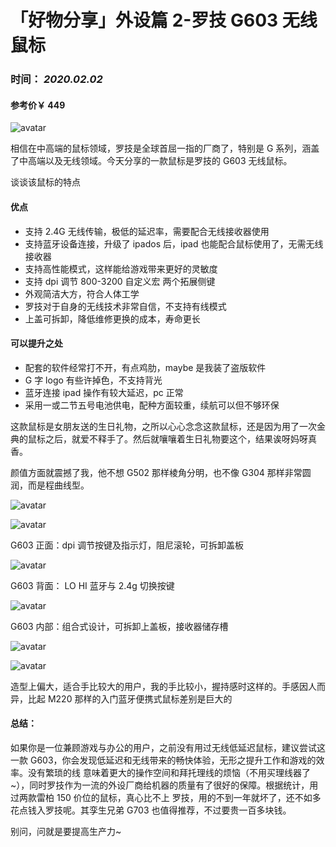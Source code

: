 # 「好物分享」外设篇 2-罗技 G603 无线鼠标

### 时间： _2020.02.02_

#### 参考价￥ 449

![avatar](http://112.124.56.144/images/life/2/mouse7.jpg)

相信在中高端的鼠标领域，罗技是全球首屈一指的厂商了，特别是 G 系列，涵盖了中高端以及无线领域。今天分享的一款鼠标是罗技的 G603 无线鼠标。

谈谈该鼠标的特点

#### 优点

- 支持 2.4G 无线传输，极低的延迟率，需要配合无线接收器使用
- 支持蓝牙设备连接，升级了 ipados 后，ipad 也能配合鼠标使用了，无需无线接收器
- 支持高性能模式，这样能给游戏带来更好的灵敏度
- 支持 dpi 调节 800-3200 自定义宏 两个拓展侧键
- 外观简洁大方，符合人体工学
- 罗技对于自身的无线技术非常自信，不支持有线模式
- 上盖可拆卸，降低维修更换的成本，寿命更长

#### 可以提升之处

- 配套的软件经常打不开，有点鸡肋，maybe 是我装了盗版软件
- G 字 logo 有些许掉色，不支持背光
- 蓝牙连接 ipad 操作有较大延迟，pc 正常
- 采用一或二节五号电池供电，配种方面较重，续航可以但不够环保

这款鼠标是女朋友送的生日礼物，之所以心心念念这款鼠标，还是因为用了一次金典的鼠标之后，就爱不释手了。然后就嚷嚷着生日礼物要这个，结果诶呀妈呀真香。

颜值方面就震撼了我，他不想 G502 那样棱角分明，也不像 G304 那样非常圆润，而是程曲线型。

![avatar](http://112.124.56.144/images/life/2/mouse3.jpg)

![avatar](http://112.124.56.144/images/life/2/mouse8.jpg)

G603 正面：dpi 调节按键及指示灯，阻尼滚轮，可拆卸盖板

![avatar](http://112.124.56.144/images/life/2/mouse1.jpg)

G603 背面： LO HI 蓝牙与 2.4g 切换按键

![avatar](http://112.124.56.144/images/life/2/mouse2.jpg)

G603 内部：组合式设计，可拆卸上盖板，接收器储存槽

![avatar](http://112.124.56.144/images/life/2/mouse4.jpg)

![avatar](http://112.124.56.144/images/life/2/mouse6.jpg)

造型上偏大，适合手比较大的用户，我的手比较小，握持感时这样的。手感因人而异，比起 M220 那样的入门蓝牙便携式鼠标差别是巨大的

#### 总结：

如果你是一位兼顾游戏与办公的用户，之前没有用过无线低延迟鼠标，建议尝试这一款 G603，你会发现低延迟和无线带来的畅快体验，无形之提升工作和游戏的效率。没有繁琐的线
意味着更大的操作空间和拜托理线的烦恼（不用买理线器了~），同时罗技作为一流的外设厂商给机器的质量有了很好的保障。根据统计，用过两款雷柏 150 价位的鼠标，真心比不上
罗技，用的不到一年就坏了，还不如多花点钱入罗技呢。其孪生兄弟 G703 也值得推荐，不过要贵一百多块钱。

别问，问就是要提高生产力~
